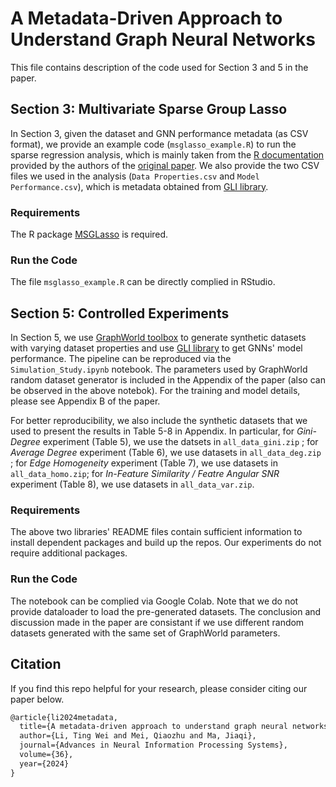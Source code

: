# A Metadata-Driven Approach to Understand Graph Neural Networks

This file contains description of the code used for Section 3 and 5 in the paper. 

## Section 3: Multivariate Sparse Group Lasso

In Section 3, given the dataset and GNN performance metadata (as CSV format), we provide an example code (```msglasso_example.R```) to run the sparse regression analysis, which is mainly taken from the [R documentation](https://rdrr.io/cran/MSGLasso/man/MSGLasso.html) provided by the authors of the [original paper](https://deepblue.lib.umich.edu/bitstream/handle/2027.42/111927/biom12292.pdf?sequence=2). We also provide the two CSV files we used in the analysis (```Data Properties.csv``` and ```Model Performance.csv```), which is metadata obtained from [GLI library](https://github.com/Graph-Learning-Benchmarks/gli).

### Requirements
The R package [MSGLasso](https://github.com/cran/MSGLasso) is required.

### Run the Code

The file ```msglasso_example.R``` can be directly complied in RStudio.


## Section 5: Controlled Experiments

In Section 5, we use [GraphWorld toolbox](https://github.com/google-research/graphworld) to generate synthetic datasets with varying dataset properties and use [GLI library](https://github.com/Graph-Learning-Benchmarks/gli) to get GNNs' model performance. The pipeline can be reproduced via the ```Simulation_Study.ipynb``` notebook. The parameters used by GraphWorld random dataset generator is included in the Appendix of the paper (also can be observed in the above notebok). For the training and model details, please see Appendix B of the paper.

For better reproducibility, we also include the synthetic datasets that we used to present the results in Table 5-8 in Appendix. In particular, for *Gini-Degree* experiment (Table 5), we use the datsets in ```all_data_gini.zip``` ; for *Average Degree* experiment (Table 6), we use datasets in ```all_data_deg.zip``` ; for *Edge Homogeneity* experiment (Table 7), we use datasets in ```all_data_homo.zip```; for *In-Feature Similarity / Featre Angular SNR* experiment (Table 8), we use datasets in ```all_data_var.zip```.

### Requirements
The above two libraries' README files contain sufficient information to install dependent packages and build up the repos. Our experiments do not require additional packages.

### Run the Code

The notebook can be complied via Google Colab. Note that we do not provide dataloader to load the pre-generated datasets. The conclusion and discussion made in the paper are consistant if we use different random datasets generated with the same set of GraphWorld parameters.


## Citation

If you find this repo helpful for your research, please consider citing our paper below.

```latex
@article{li2024metadata,
  title={A metadata-driven approach to understand graph neural networks},
  author={Li, Ting Wei and Mei, Qiaozhu and Ma, Jiaqi},
  journal={Advances in Neural Information Processing Systems},
  volume={36},
  year={2024}
}
```
